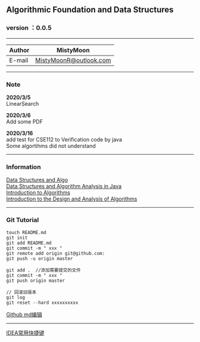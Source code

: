 ##  Algorithmic Foundation and Data Structures

### version ：0.0.5

-----------------------
|Author|MistyMoon|
|---|---
|E-mail|MistyMoonR@outlook.com

-----------------------
### Note

**2020/3/5**   
LinearSearch

**2020/3/6**   
Add some PDF

**2020/3/16**   
add test for CSE112 to Verification code by java    
Some algortihms did not understand  

-----------------------
### Information

[Data Structures and Algo](/Information/Data%20Structures%20and%20Algo.pdf)     
[Data Structures and Algorithm Analysis in Java](/Information/Data%20Structures%20and%20Algorithm%20Analysis%20in%20Java.pdf)       
[Introduction to Algorithms](/Information/Introduction%20to%20Algorithms%20.pdf)        
[Introduction to the Design and Analysis of Algorithms](/Information/Introduction%20to%20the%20Design%20and%20Analysis%20of%20Algorithms%203rd%20Edition.pdf)  

-----------------------

### Git Tutorial
```
touch README.md  
git init  
git add README.md  
git commit -m " xxx "  
git remote add origin git@github.com:
git push -u origin master  
 
git add .  //添加需要提交的文件  
git commit -m " xxx "  
git push origin master  

// 回滚旧版本
git log  
git reset --hard xxxxxxxxxx  

```
[Github md编辑](https://github.com/guodongxiaren/README)

-----------------------

[IDEA常用快捷键](https://www.jianshu.com/p/04f9a8076198?utm_source=qq&utm_medium=social&utm_oi=866238507545427968)
